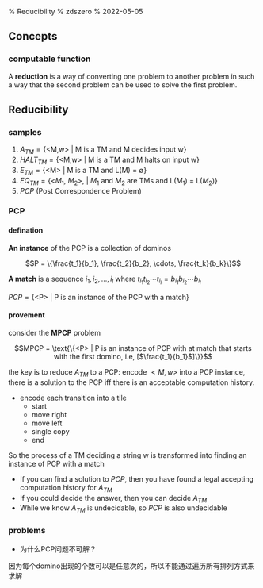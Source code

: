 % Reducibility
% zdszero
% 2022-05-05

## Concepts

### computable function

A **reduction** is a way of converting one problem to another problem in such a way that the second problem can be used to solve the first problem. 

## Reducibility

### samples

1. $A_{TM} = \text{\{<M,w> | M is a TM and M decides input w\}}$
2. $HALT_{TM} = \text{\{<M,w> | M is a TM and M halts on input w\}}$
3. $E_{TM} = \text{\{<M> | M is a TM and L(M) = $\emptyset$\}}$
4. $EQ_{TM} = \text{\{<$M_1$, $M_2$>, | $M_1$ and $M_2$ are TMs and L($M_1$) = L($M_2$)\}}$
5. $PCP$ (Post Correspondence Problem)

### PCP

#### defination

**An instance** of the PCP is a collection of dominos

$$P = \{\frac{t_1}{b_1}, \frac{t_2}{b_2}, \cdots, \frac{t_k}{b_k}\}$$

**A match** is a sequence $i_1, i_2, \dots, i_l$ where $t_{i_1}t_{i_2}\cdots t_{i_l} = b_{i_1}b_{i_2}\cdots b_{i_l}$

$PCP = \text{\{<P> | P is an instance of the PCP with a match\}}$ 

#### provement

consider the **MPCP** problem

$$MPCP = \text{\{<P> | P is an instance of PCP with at match that starts with the first domino, i.e, [$\frac{t_1}{b_1}$]\}}$$ 

the key is to reduce $A_{TM}$ to a PCP: encode $<M, w>$ into a PCP instance, there is a solution to the PCP iff there is an acceptable computation history.

* encode each transition into a tile
    * start
    * move right
    * move left
    * single copy
    * end

So the process of a TM deciding a string w is transformed into finding an instance of PCP with a match

* If you can find a solution to $PCP$, then you have found a legal accepting computation history for $A_{TM}$ 
* If you could decide the answer, then you can decide $A_{TM}$
* While we know $A_{TM}$ is undecidable, so $PCP$ is also undecidable 

### problems

* 为什么PCP问题不可解？

因为每个domino出现的个数可以是任意次的，所以不能通过遍历所有排列方式来求解
